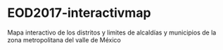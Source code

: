 # EOD2017-interactivmap
Mapa interactivo de los distritos y limites de alcaldías y municipios de la zona metropolitana del valle de México
